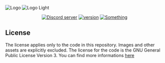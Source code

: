 ![Logo](./res/#gh-dark-mode-only)
![Logo Light](./res/#gh-light-mode-only)

<div align="center">
    <a href="https://discord.gg/joshconnects"><img src="https://img.shields.io/discord/742408289593327616?label=Josh Connects&logo=discord&logoColor=white" alt="Discord server"/></a>
    <a href="https://github.com/Studio-Racoonia/jc-bot"><img src="https://img.shields.io/badge/Version-0.1-orange" alt="version"/></a>
    <a href=""><img src="https://img.shields.io/badge/Invite-JC Bot-blue" alt="Something"/></a>
</div>

## License

The license applies only to the code in this repository. Images and other assets are explicitly excluded. The license for the code is the GNU General Public License Version 3.
You can find more informations [here](./LICENSE)

